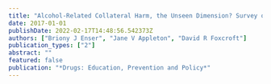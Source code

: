 ```yaml
---
title: "Alcohol-Related Collateral Harm, the Unseen Dimension? Survey of Students Aged 16--24 in Southern England"
date: 2017-01-01
publishDate: 2022-02-17T14:48:56.542373Z
authors: ["Briony J Enser", "Jane V Appleton", "David R Foxcroft"]
publication_types: ["2"]
abstract: ""
featured: false
publication: "*Drugs: Education, Prevention and Policy*"
---
```


